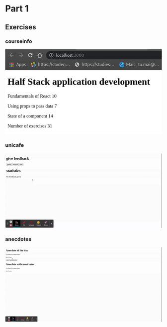 # Part 1

## Exercises

### courseinfo

![Screenshot](screenshots/courseinfo.png)

### unicafe

![Gif](screenshots/unicafe.gif)

### anecdotes

![Gif](screenshots/anecdotes.gif)
